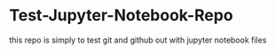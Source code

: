 # Test-Jupyter-Notebook-Repo

this repo is simply to test git and github out with jupyter notebook files